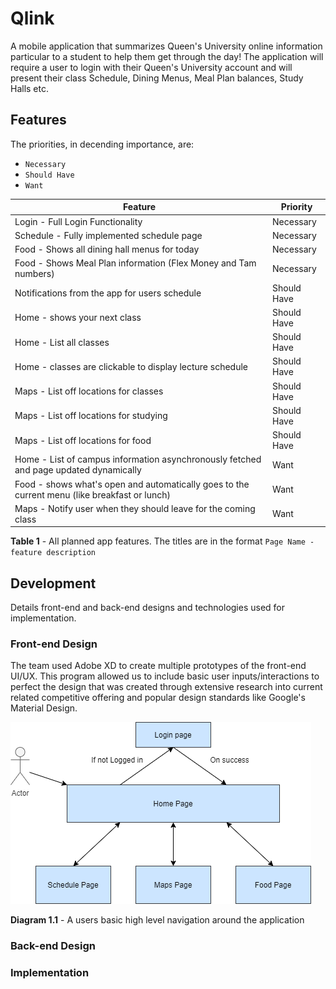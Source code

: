 # Qlink

A mobile application that summarizes Queen's University online information particular to a student to help them get through the day!
The application will require a user to login with their Queen's University account and will present their class Schedule, Dining Menus, Meal Plan balances, Study Halls etc.

## Features

The priorities, in decending importance, are:
- `Necessary`
- `Should Have`
- `Want`

| Feature                                                                                       | Priority    |
|-----------------------------------------------------------------------------------------------|-------------|
| Login - Full Login Functionality                                                              | Necessary   |
| Schedule - Fully implemented schedule page                                                    | Necessary   |
| Food - Shows all dining hall menus for today                                                  | Necessary   |
| Food - Shows Meal Plan information (Flex Money and Tam numbers)                               | Necessary   |
| Notifications from the app for users schedule                                                 | Should Have |
| Home - shows your next class                                                                  | Should Have |
| Home - List all classes                                                                       | Should Have |
| Home - classes are clickable to display lecture schedule                                      | Should Have |
| Maps - List off locations for classes                                                         | Should Have |
| Maps - List off locations for studying                                                        | Should Have |
| Maps - List off locations for food                                                            | Should Have |
| Home - List of campus information asynchronously fetched and page updated dynamically         | Want        |
| Food - shows what's open and automatically goes to the current menu (like breakfast or lunch) | Want        |
| Maps - Notify user when they should leave for the coming class                                | Want        |

**Table 1** - All planned app features. The titles are in the format `Page Name - feature description`


## Development 

Details front-end and back-end designs and technologies used for implementation.

### Front-end Design
The team used Adobe XD to create multiple prototypes of the front-end UI/UX. This program allowed us to include basic user inputs/interactions to perfect the design that was created through extensive research into current related competitive offering and popular design standards like Google's Material Design.

![Basic user interaction lifecycle](docs/front-end-basic-interaction.png)

**Diagram 1.1** - A users basic high level navigation around the application 



### Back-end Design

### Implementation



